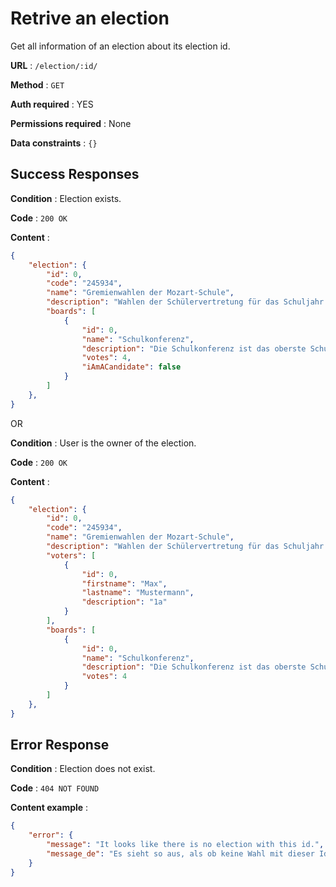 # Retrive an election

Get all information of an election about its election id.

**URL** : `/election/:id/`

**Method** : `GET`

**Auth required** : YES

**Permissions required** : None

**Data constraints** : `{}`

## Success Responses

**Condition** : Election exists.

**Code** : `200 OK`

**Content** : 
```json
{
    "election": {
        "id": 0,
        "code": "245934",
        "name": "Gremienwahlen der Mozart-Schule",
        "description": "Wahlen der Schülervertretung für das Schuljahr 2019/20",
        "boards": [
            {
                "id": 0,
                "name": "Schulkonferenz",
                "description": "Die Schulkonferenz ist das oberste Schulgremium.",
                "votes": 4,
                "iAmACandidate": false
            }
        ]
    },
}
```

OR

**Condition** : User is the owner of the election.

**Code** : `200 OK`

**Content** : 
```json
{
    "election": {
        "id": 0,
        "code": "245934",
        "name": "Gremienwahlen der Mozart-Schule",
        "description": "Wahlen der Schülervertretung für das Schuljahr 2019/20",
        "voters": [
            {
                "id": 0,
                "firstname": "Max",
                "lastname": "Mustermann",
                "description": "1a"
            }
        ],
        "boards": [
            {
                "id": 0,
                "name": "Schulkonferenz",
                "description": "Die Schulkonferenz ist das oberste Schulgremium.",
                "votes": 4
            }
        ]
    },
}
```
## Error Response

**Condition** : Election does not exist.

**Code** : `404 NOT FOUND`

**Content example** :

```json
{
    "error": {
        "message": "It looks like there is no election with this id.",
        "message_de": "Es sieht so aus, als ob keine Wahl mit dieser Id existiert."
    }
}
```